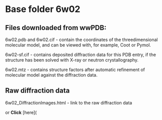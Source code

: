 # Base folder 6w02

## Files downloaded from wwPDB:

6w02.pdb and 6w02.cif - contain the coordinates of the threedimensional molecular model, and can be viewed with, for example, Coot or Pymol.

6w02-sf.cif - contains deposited diffraction data for this PDB entry, if the structure has been solved with X-ray or neutron crystallography.

6w02.mtz - contains structure factors after automatic refinement of molecular model against the diffraction data.

## Raw diffraction data

6w02_DiffractionImages.html - link to the raw diffraction data 

or **Click** [here](  <body>
      <script type="text/javascript">
    window.location.href = "https://doi.org/10.18430/m36w02) 

## Data Summary
|   | Resolution | Completeness| I/$\boldsymbol{\sigma}$ |
|---|-------------:|----------------:|--------------:|
|   |1.50|79.8  %|<img width=50/>25.30|

|   | **R-work**| **R-free**   
|---|-------------:|----------------:|           
||0.1500|0.1730|

|   |**MolProbity<br>score**| **Ramachandran<br>outliers** 
|---|-------------:|----------------:|
||1.07|0.00 %|

## Other relevant links 
**PDBe**:  https://www.ebi.ac.uk/pdbe/entry/pdb/6w02
 
**PDBr**: https://www.rcsb.org/structure/6w02 

